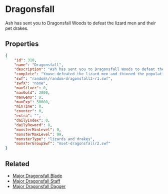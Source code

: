 # Dragonsfall

Ash has sent you to Dragonsfall Woods to defeat the lizard men and their pet drakes.

## Properties

```json
{
    "id": 310,
    "name": "Dragonsfall",
    "description": "Ash has sent you to Dragonsfall Woods to defeat the lizard men and their pet drakes.",
    "complete": "Youve defeated the lizard men and thinned the population of drakes, keeping Surewood safe from flames.... for now.",
    "swf": "random\/random-dragonsfall3-r1.swf",
    "swfX": "none",
    "maxSilver": 0,
    "maxGold": 2000,
    "maxGems": 0,
    "maxExp": 50000,
    "minTime": 0,
    "counter": 0,
    "extra": "",
    "dailyIndex": 0,
    "dailyReward": 0,
    "monsterMinLevel": 0,
    "monsterMaxLevel": 99,
    "monsterType": "lizards and drakes",
    "monsterGroupSwf": "mset-dragonsfallr2.swf"
}
```

## Related

- [Major Dragonsfall Blade](../items/2027-major-dragonsfall-blade.md)
- [Major Dragonsfall Staff](../items/2028-major-dragonsfall-staff.md)
- [Major Dragonsfall Dagger](../items/2029-major-dragonsfall-dagger.md)

